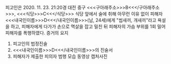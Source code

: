 피고인은 2020. 11. 23. 21:20경 대전 중구 <<<구아래주소>>>B<<</구아래주소>>>, <<<식당>>>C<<</식당>>> 식당 앞에서 술에 취해 아무런 이유 없이 피해자 <<<내국인이름>>>D<<</내국인이름>>>(남, 24세)에게 "씹새끼, 개새끼"라고 욕설을 하고, 피해자에게 다가가 손으로 멱살을 잡고 밀친 뒤 피해자의 가슴 부위를 1회 밀어 피해자를 폭행하였다. 증거의 요지
1. 피고인의 법정진술
1. <<<내국인이름>>>D<<</내국인이름>>>의 진술서
1. 피해자가 제출한 피의자 범행 모습 동영상 캡처사진
